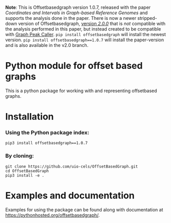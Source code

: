 **Note**: This is Offsetbasedgraph version 1.0.7, released with the paper *Coordinates and Intervals in Graph-based Reference Genomes* and supports the analysis done in the paper. There is now a newer stripped-down version of Offsetbasedgraph, [version *2.0.0*](https://github.com/uio-cels/OffsetBasedGraph/tree/v2.0) that is *not* compatible with the analysis performed in this paper, but instead created to be compatible with [Graph Peak Caller](https://github.com/uio-bmi/graph_peak_caller). 
`pip install offsetbasedgraph` will install the newest version. `pip install offsetbasedgraph==1.0.7` will install the paper-version and is also available in the v2.0 branch.

# Python module for offset based graphs 
This is a python package for working with and representing offsetbased graphs.

# Installation
### Using the Python package index:
```
pip3 install offsetbasedgraph==1.0.7
```

### By cloning:
```
git clone https://github.com/uio-cels/OffsetBasedGraph.git
cd OffsetBasedGraph
pip3 install -e .
```

# Examples and documentation
Examples for using the package can be found along with documentation at https://pythonhosted.org/offsetbasedgraph/.
